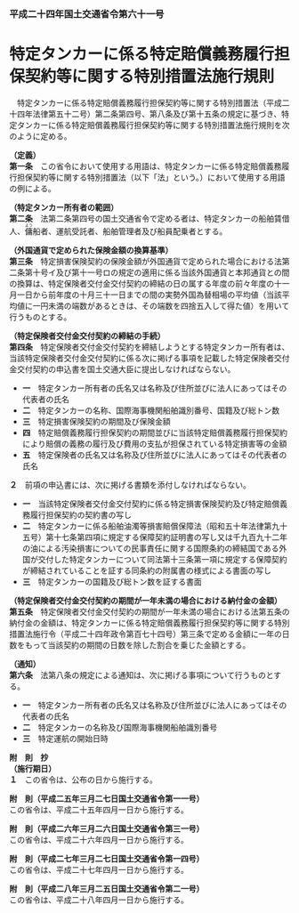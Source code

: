 ### 平成二十四年国土交通省令第六十一号  
# 特定タンカーに係る特定賠償義務履行担保契約等に関する特別措置法施行規則  
　特定タンカーに係る特定賠償義務履行担保契約等に関する特別措置法（平成二十四年法律第五十二号）第二条第四号、第八条及び第十五条の規定に基づき、特定タンカーに係る特定賠償義務履行担保契約等に関する特別措置法施行規則を次のように定める。  
  
**（定義）**  
**第一条**　この省令において使用する用語は、特定タンカーに係る特定賠償義務履行担保契約等に関する特別措置法（以下「法」という。）において使用する用語の例による。  
  
**（特定タンカー所有者の範囲）**  
**第二条**　法第二条第四号の国土交通省令で定める者は、特定タンカーの船舶賃借人、<ruby>傭<rt>よう</rt></ruby>船者、運航受託者、船舶管理者及び船員配乗者とする。  
  
**（外国通貨で定められた保険金額の換算基準）**  
**第三条**　特定損害保険契約の保険金額が外国通貨で定められた場合における法第二条第十号イ及び第十一号ロの規定の適用に係る当該外国通貨と本邦通貨との間の換算は、特定保険者交付金交付契約の締結の日の属する年度の前々年度の十一月一日から前年度の十月三十一日までの間の実勢外国為替相場の平均値（当該平均値に一円未満の端数があるときは、その端数を四捨五入して得た値）を用いて行うものとする。  
  
**（特定保険者交付金交付契約の締結の手続）**  
**第四条**　特定保険者交付金交付契約を締結しようとする特定タンカー所有者は、当該特定保険者交付金交付契約に係る次に掲げる事項を記載した特定保険者交付金交付契約の申込書を国土交通大臣に提出しなければならない。  
* **一**　特定タンカー所有者の氏名又は名称及び住所並びに法人にあってはその代表者の氏名  
* **二**　特定タンカーの名称、国際海事機関船舶識別番号、国籍及び総トン数  
* **三**　特定損害保険契約の期間及び保険金額  
* **四**　特定賠償義務履行担保契約の期間並びに当該特定賠償義務履行担保契約により賠償の義務の履行及び費用の支払が担保されている特定損害等の金額  
* **五**　特定保険者の氏名又は名称及び住所並びに法人にあってはその代表者の氏名  
  
**２**　前項の申込書には、次に掲げる書類を添付しなければならない。  
* **一**　当該特定保険者交付金交付契約に係る特定損害保険契約及び特定賠償義務履行担保契約の契約書の写し  
* **二**　特定タンカーに係る船舶油濁等損害賠償保障法（昭和五十年法律第九十五号）第十七条第四項に規定する保障契約証明書の写し又は千九百九十二年の油による汚染損害についての民事責任に関する国際条約の締結国である外国が交付した特定タンカーについて同法第十三条第一項に規定する保障契約が締結されていることを証する同条約の附属書の様式による書面の写し  
* **三**　特定タンカーの国籍及び総トン数を証する書面  
  
**（特定保険者交付金交付契約の期間が一年未満の場合における納付金の金額）**  
**第五条**　特定保険者交付金交付契約の期間が一年未満の場合における法第五条の納付金の金額は、特定タンカーに係る特定賠償義務履行担保契約等に関する特別措置法施行令（平成二十四年政令第百七十四号）第三条で定める金額に一年の日数をもって当該契約の期間の日数を除した割合を乗じた金額とする。  
  
**（通知）**  
**第六条**　法第八条の規定による通知は、次に掲げる事項について行うものとする。  
* **一**　特定タンカー所有者の氏名又は名称及び住所並びに法人にあってはその代表者の氏名  
* **二**　特定タンカーの名称及び国際海事機関船舶識別番号  
* **三**　特定運航の開始日時  
  
**附　則　抄**  
**（施行期日）**  
**１**　この省令は、公布の日から施行する。  
  
**附　則（平成二五年三月二七日国土交通省令第一一号）**  
この省令は、平成二十五年四月一日から施行する。  
  
**附　則（平成二六年三月二六日国土交通省令第三一号）**  
この省令は、平成二十六年四月一日から施行する。  
  
**附　則（平成二七年三月二七日国土交通省令第一四号）**  
この省令は、平成二十七年四月一日から施行する。  
  
**附　則（平成二八年三月二五日国土交通省令第二一号）**  
この省令は、平成二十八年四月一日から施行する。  
  
